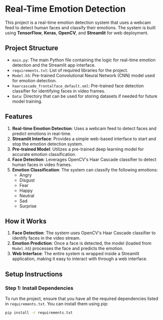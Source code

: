 # Real-Time Emotion Detection

This project is a real-time emotion detection system that uses a webcam feed to detect human faces and classify their emotions. The system is built using **TensorFlow**, **Keras**, **OpenCV**, and **Streamlit** for web deployment.

## Project Structure

- `main.py`: The main Python file containing the logic for real-time emotion detection and the Streamlit app interface.
- `requirements.txt`: List of required libraries for the project.
- `Model.h5`: Pre-trained Convolutional Neural Network (CNN) model used for emotion detection.
- `haarcascade_frontalface_default.xml`: Pre-trained face detection classifier for identifying faces in video frames.
- `Data`: Directory that can be used for storing datasets if needed for future model training.

## Features

1. **Real-time Emotion Detection**: Uses a webcam feed to detect faces and predict emotions in real-time.
2. **Streamlit Interface**: Provides a simple web-based interface to start and stop the emotion detection system.
3. **Pre-trained Model**: Utilizes a pre-trained deep learning model for accurate emotion classification.
4. **Face Detection**: Leverages OpenCV's Haar Cascade classifier to detect human faces in video frames.
5. **Emotion Classification**: The system can classify the following emotions:
   - Angry
   - Disgust
   - Fear
   - Happy
   - Neutral
   - Sad
   - Surprise

## How it Works

1. **Face Detection**: The system uses OpenCV's Haar Cascade classifier to identify faces in the video stream.
2. **Emotion Prediction**: Once a face is detected, the model (loaded from `Model.h5`) processes the face and predicts the emotion.
3. **Web Interface**: The entire system is wrapped inside a Streamlit application, making it easy to interact with through a web interface.

## Setup Instructions

### Step 1: Install Dependencies

To run the project, ensure that you have all the required dependencies listed in `requirements.txt`. You can install them using pip:

```bash
pip install -r requirements.txt
